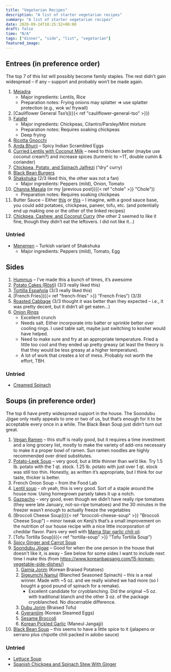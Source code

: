 ```yaml
---
title: "Vegetarian Recipes"
description: "A list of starter vegetarian recipes"
summary: "A list of starter vegetarian recipes"
date: 2020-09-24T18:25:52+00:00
draft: false
time: "N/A"
tags: ["dinner", "side", "list", "vegetarian"]
featured_image: 
---
```


## Entrees (in preference order)

The top 7 of this list will possibly become family staples. The rest didn’t gain widespread – if any – support and probably won’t be made again.

1. [Mejadra](https://www.seriouseats.com/recipes/2012/11/mejadra-from-jerusalem.html "Mejadra")
   - Major ingredients: Lentils, Rice
   - Preparation notes: Frying onions may splatter => use splatter protection (e.g., wok w/ frywall)
1. [Cauliflower General Tso’s]({{< ref "cauliflower-general-tso" >}})
1. [Falafel](https://www.seriouseats.com/recipes/2016/03/the-food-lab-vegan-experience-best-homemade-falafel-recipe.html "Falafel")
   - Major ingredients: Chickpeas, Cilantro/Parsley/Mint mixture
   - Preparation notes: Requires soaking chickpeas
   - Deep frying
1. [Ricotta Gnocchi](https://www.seriouseats.com/recipes/2015/03/ricotta-gnocchi-homemade-food-lab-recipe.html "Ricotta Gnocchi")
1. [Anda Bhurji](https://www.seriouseats.com/recipes/2012/02/anda-bhurji-spicy-indian-scrambled-eggs-recipe.html "Anda Bhurji") – Spicy Indian Scrambled Eggs
1. [Curried Lentils with Coconut Milk](https://www.seriouseats.com/recipes/2008/11/dinner-tonight-curried-red-lentils-with-cocon.html "Curried Lentils with Coconut Milk") – need to thicken better (maybe use coconut cream?) and increase spices (turmeric to ~1T, double cumin & coriander)
1. [Chickpea, Potato, and Spinach Jalfrezi](https://www.seriouseats.com/recipes/2012/02/chickpea-potato-and-spinach-jalfrezi-with-cilantro-chutney-recipe.html "Chickpea, Potato, and Spinach Jalfrezi") (“dry” curry)
1. [Black Bean Burgers](https://www.seriouseats.com/recipes/2014/03/the-best-black-bean-burger-recipe.html "Black Bean Burgers")
1. [Shakshuka](https://www.seriouseats.com/recipes/2016/09/shakshuka-north-african-shirred-eggs-tomato-pepper-recipe.html "Shakshuka") (2/3 liked this, the other was not a fan)
   - Major ingredients: Peppers (mild), Onion, Tomato
1. [Channa Masala](https://www.seriouseats.com/recipes/2016/04/channa-masala-recipe.html "Channa Masala") (or my [previous post]({{< ref "chole" >}} "Chole"))
   - Preparation notes: Requires soaking chickpeas
1. Butter Sauce – Either [this](https://www.seriouseats.com/recipes/2014/05/easy-butter-paneer-spinach-recipe.html "Easy Butter Paneer Spinach") or [this](https://www.seriouseats.com/recipes/2012/01/potato-and-pea-curry-aloo-matar-indian-recipe.html "Potato and Pea Curry") – I imagine, with a good sauce base, you could add potatoes, chickpeas, paneer, tofu, etc. (and potentially end up making one or the other of the linked recipes)
1. [Chickpea, Cashew, and Coconut Curry](https://www.seriouseats.com/recipes/2012/05/chickpea-coconut-and-cashew-curry-recipe.html "Chickpea, Cashew, and Coconut Curry") (the other 2 seemed to like it fine, though they didn’t eat the leftovers. I did not like it…)

### Untried

- [Menemen](https://www.seriouseats.com/recipes/2014/09/menemen-turkish-style-scrambled-eggs-tomatoes-chilies-recipe.html "Menemen") – Turkish variant of Shakshuka
  - Major ingredients: Peppers (mild), Tomato, Egg

## Sides

1. [Hummus](https://www.seriouseats.com/recipes/2012/11/basic-hummus-from-jerusalem-ottolenghi.html "Hummus") – I’ve made this a bunch of times, it’s awesome
1. [Potato Cakes (Rösti)](https://www.seriouseats.com/recipes/2012/02/vegan-crispy-potato-onion-mushroom-rosti-roesti-recipe.html "Potato Cakes (Rösti)") (3/3 really liked this)
1. [Tortilla Española](https://www.seriouseats.com/recipes/2016/07/tortilla-espanola-spanish-potato-omelette-recipe.html "Tortilla Española") (3/3 really liked this)
1. [French Fries]({{< ref "french-fries" >}} "French Fries") (3/3)
1. [Roasted Cabbage](https://www.seriouseats.com/recipes/2017/12/easy-roasted-cabbage.html "Roasted Cabbage") (3/3 thought it was better than they expected – i.e., it was pretty decent, but it didn’t all get eaten…)
1. [Onion Rings](https://www.seriouseats.com/recipes/2015/09/foolproof-onion-rings-food-lab-recipe.html "Onion Rings")
   - Excellent crunch
   - Needs salt. Either incorporate into batter or sprinkle better over cooling rings. I used table salt, maybe just switching to kosher would have helped.
   - Need to make sure and fry at an appropriate temperature. Fried a little too cool and they ended up pretty greasy (at least the theory is that they would be less greasy at a higher temperature).
   - A lot of work that creates a lot of mess. Probably not worth the effort, TBH.

### Untried

- [Creamed Spinach](https://www.seriouseats.com/recipes/2015/10/food-lab-creamed-spinach-recipe.html "Creamed Spinach")

## Soups (in preference order)

The top 6 have pretty widespread support in the house. The Soondubu Jjigae only really appeals to one or two of us, but that’s enough for it to be acceptable every once in a while. The Black Bean Soup just didn’t turn out great.

1. [Vegan Ramen](https://www.seriouseats.com/2015/02/how-to-make-the-ultimate-vegan-ramen-rich-and-creamy-vegan-experience.html "Vegan Ramen") – this stuff is really good, but it requires a time investment and a long grocery list, mostly to make the variety of add-ons necessary to make it a proper bowl of ramen. Sun ramen noodles are highly recommended over dried substitutes.
1. [Potato-Leek Soup](https://www.seriouseats.com/recipes/2015/01/best-potato-leek-soup-recipe.html "Potato-Leek Soup") – very good, but a little thinner than we’d like. Try 1.5 lb. potato with the 1 qt. stock. 1.25 lb. potato with just over 1 qt. stock was still too thin. Honestly, as written it’s appropriate, but I think for our taste, thicker is better.
1. French Onion Soup – from the Food Lab
1. [Lentil soup](https://www.seriouseats.com/recipes/2014/10/easy-lentil-soup-parsley-garlic-lemon-gremolata-recipe.html "Lentil soup") - oh yeah, this is very good.  Sort of a staple around the house now.  Using homegrown parsely takes it up a notch.
1. [Gazpacho](https://www.seriouseats.com/recipes/2011/08/andalusian-gazpacho-recipe.html "Gazpacho") – very good, even though we didn’t have really ripe tomatoes (they were late January, not-so-ripe tomatoes) and the 30 minutes in the freezer wasn’t enough to actually freeze the vegetables
1. [Broccoli Cheese Soup]({{< ref "broccoli-cheese-soup" >}} "Broccoli Cheese Soup") – minor tweak on Kenji’s that’s a small improvement on the nutrition of our house recipe with a nice little incorporation of cheddar flavor. Pairs very well with [Mama Star garlic chili oil](https://mamastarchilioil.com/product/combo-chili-oil/ "Mama Star combo chili oil").
1. [Tofu Tortilla Soup]({{< ref "tortilla-soup" >}} "Tofu Tortilla Soup")
1. [Spicy Ginger and Carrot Soup](https://www.seriouseats.com/recipes/2014/01/spicy-carrot-and-ginger-soup-with-harissa.html "Spicy Ginger and Carrot Soup")
1. [Soondubu Jjigae](https://www.seriouseats.com/recipes/2012/02/soondubu-jjigae-korean-soft-tofu-stew-recipe.html "Soondubu Jjigae") – Good for when the one person in the house that doesn't like it, is away - See below for some sides I want to include next time I make this (from https://www.koreanbapsang.com/15-korean-vegetable-side-dishes/)
   1. [Gamja Jorim](https://www.koreanbapsang.com/gamja-jorim-braised-potatoes/ "Gamja Jorim") (Korean Braised Potatoes)
   1. [Sigeumchi Namul](https://www.koreanbapsang.com/sigeumchi-namul-korean-spinach-side/ "Sigeumchi Namul") (Blanched Seasoned Spinach) – this is a real winner. Made with ~5 oz. and we really wished we had more (so I bought a good pound of spinach for a remake).
      - Excellent candidate for cryoblanching. Did the original ~5 oz. with traditional blanch and the other 3 oz. of the package cryoblanched. No discernable difference.
   1. [Dubu Jorim](https://www.koreanbapsang.com/dubu-jorim-korean-braised-tofu/ "Dubu Jorim") (Braised Tofu)
   1. [Gyeranjjim](https://www.koreanbapsang.com/gyeranjjim-korean-steamed-eggs/ "Gyeranjjim") (Korean Steamed Eggs)
   1. [Sesame Broccoli](https://www.koreanbapsang.com/sesame-broccoli/ "Sesame Broccoli")
   1. [Korean Pickled Garlic](https://www.koreanbapsang.com/maneul-jangajji-korean-pickled-garlic/ "Korean Pickled Garlic") (Maneul Jangajji)
1. [Black Bean Soup](https://www.seriouseats.com/recipes/2012/01/30-minute-black-bean-soup-recipe.html "Black Bean Soup") – this seems to have a little spice to it (jalapeno or serrano plus chipotle chili packed in adobo sauce)

### Untried

- [Lettuce Soup](https://www.seriouseats.com/recipes/2016/07/lettuce-soup-hot-chilled-recipe.html "Lettuce Soup")
- [Spanish Chickpea and Spinach Stew With Ginger](https://www.seriouseats.com/recipes/2012/01/vegan-garbanzos-con-espinacas-jengibre-spinach-chickpea-stew-ginger-spanish.html "Spanish Chickpea and Spinach Stew With Ginger")

